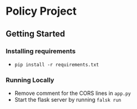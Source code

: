 # Policy Project

## Getting Started

### Installing requirements
- `pip install -r requirements.txt`
### Running Locally
- Remove comment for the CORS lines in `app.py`
- Start the flask server by running `falsk run`